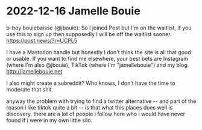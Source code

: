 # 2022-12-16 Jamelle Bouie

b-boy bouiebaisse (@jbouie): So I joined Post but I'm on the waitlist, if you use this to sign up then supposedly I will be off the waitlist sooner. https://post.news/?r=UCPL5

I have a Mastodon handle but honestly I don't think the site is all that good or usable. If you want to find me elsewhere, your best bets are Instagram (where I'm also @jbouie), TikTok (where I'm "jamellebouie") and my blog. http://jamellebouie.net

I also might create a subreddit? Who knows, I don't have the time to moderate that shit.

anyway the problem with trying to find a twitter alternative -- and part of the reason i like tiktok quite a bit -- is that what this places does well is discovery. there are a lot of people i follow here who i would have never found if i were in my own little silo.
